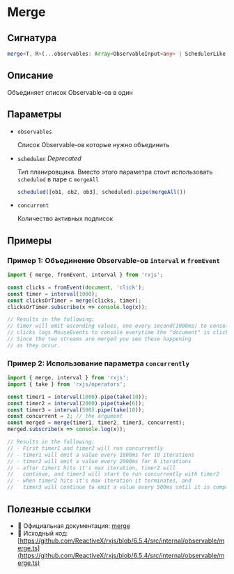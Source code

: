 # Merge

## Сигнатура

```typescript
merge<T, R>(...observables: Array<ObservableInput<any> | SchedulerLike | number>): Observable<R>
```

## Описание

Объединяет список Observable-ов в один

## Параметры

- `observables`
  
  Список Observable-ов которые нужно объединить

- ~~`scheduler`~~ *Deprecated*
  
  Тип планировщика. Вместо этого параметра стоит использовать `scheduled` в паре с `mergeAll`
  
  ```typescript
  scheduled([ob1, ob2, ob3], scheduled).pipe(mergeAll())
  ```

- `concurrent`
  
  Количество активных подписок

## Примеры

### Пример 1: Объединение Observable-ов `interval` и `fromEvent`

```typescript
import { merge, fromEvent, interval } from 'rxjs';

const clicks = fromEvent(document, 'click');
const timer = interval(1000);
const clicksOrTimer = merge(clicks, timer);
clicksOrTimer.subscribe(x => console.log(x));

// Results in the following:
// timer will emit ascending values, one every second(1000ms) to console
// clicks logs MouseEvents to console everytime the "document" is clicked
// Since the two streams are merged you see these happening
// as they occur.
```

### Пример 2: Использование параметра `concurrently`

```typescript
import { merge, interval } from 'rxjs';
import { take } from 'rxjs/operators';

const timer1 = interval(1000).pipe(take(10));
const timer2 = interval(2000).pipe(take(6));
const timer3 = interval(500).pipe(take(10));
const concurrent = 2; // the argument
const merged = merge(timer1, timer2, timer3, concurrent);
merged.subscribe(x => console.log(x));

// Results in the following:
// - First timer1 and timer2 will run concurrently
// - timer1 will emit a value every 1000ms for 10 iterations
// - timer2 will emit a value every 2000ms for 6 iterations
// - after timer1 hits it's max iteration, timer2 will
//   continue, and timer3 will start to run concurrently with timer2
// - when timer2 hits it's max iteration it terminates, and
//   timer3 will continue to emit a value every 500ms until it is complete
```

## Полезные ссылки

- 📰 Официальная документация: [merge](https://rxjs.dev/api/index/function/merge)
- 📁 Исходный код: [https://github.com/ReactiveX/rxjs/blob/6.5.4/src/internal/observable/merge.ts](https://github.com/ReactiveX/rxjs/blob/6.5.4/src/internal/observable/merge.ts)
